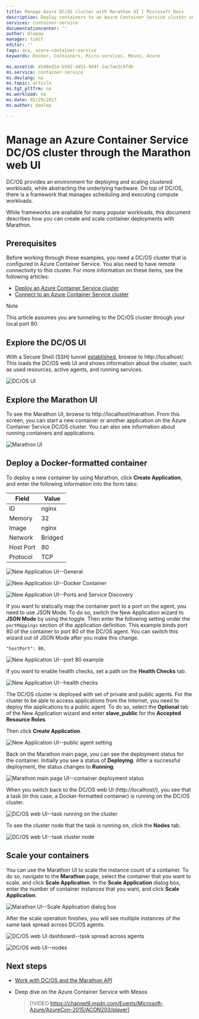 ```yaml
---
title: Manage Azure DC/OS cluster with Marathon UI | Microsoft Docs
description: Deploy containers to an Azure Container Service cluster service by using the Marathon web UI.
services: container-service
documentationcenter: ''
author: dlepow
manager: timlt
editor: ''
tags: acs, azure-container-service
keywords: Docker, Containers, Micro-services, Mesos, Azure

ms.assetid: d148ed1e-b582-4d51-944f-1ac7ae3c4fd6
ms.service: container-service
ms.devlang: na
ms.topic: article
ms.tgt_pltfrm: na
ms.workload: na
ms.date: 03/29/2017
ms.author: danlep

---
```

# Manage an Azure Container Service DC/OS cluster through the Marathon web UI
DC/OS provides an environment for deploying and scaling clustered workloads, while abstracting the underlying hardware. On top of DC/OS, there is a framework that manages scheduling and executing compute workloads.

While frameworks are available for many popular workloads, this document describes how you can create and scale container deployments with Marathon. 


## Prerequisites
Before working through these examples, you need a DC/OS cluster that is configured in Azure Container Service. You also need to have remote connectivity to this cluster. For more information on these items, see the following articles:

* [Deploy an Azure Container Service cluster](container-service-deployment.md)
* [Connect to an Azure Container Service cluster](container-service-connect.md)

> [!NOTE]
> This article assumes you are tunneling to the DC/OS cluster through your local port 80.
>

## Explore the DC/OS UI
With a Secure Shell (SSH) tunnel [established](container-service-connect.md), browse to http://localhost/. This loads the DC/OS web UI and shows information about the cluster, such as used resources, active agents, and running services.

![DC/OS UI](./media/container-service-mesos-marathon-ui/dcos2.png)

## Explore the Marathon UI
To see the Marathon UI, browse to http://localhost/marathon. From this screen, you can start a new container or another application on the Azure Container Service DC/OS cluster. You can also see information about running containers and applications.  

![Marathon UI](./media/container-service-mesos-marathon-ui/dcos3.png)

## Deploy a Docker-formatted container
To deploy a new container by using Marathon, click **Create Application**, and enter the following information into the form tabs:

| Field | Value |
| --- | --- |
| ID |nginx |
| Memory | 32 |
| Image |nginx |
| Network |Bridged |
| Host Port |80 |
| Protocol |TCP |

![New Application UI--General](./media/container-service-mesos-marathon-ui/dcos4.png)

![New Application UI--Docker Container](./media/container-service-mesos-marathon-ui/dcos5.png)

![New Application UI--Ports and Service Discovery](./media/container-service-mesos-marathon-ui/dcos6.png)

If you want to statically map the container port to a port on the agent, you need to use JSON Mode. To do so, switch the New Application wizard to **JSON Mode** by using the toggle. Then enter the following setting under the `portMappings` section of the application definition. This example binds port 80 of the container to port 80 of the DC/OS agent. You can switch this wizard out of JSON Mode after you make this change.

```none
"hostPort": 80,
```

![New Application UI--port 80 example](./media/container-service-mesos-marathon-ui/dcos13.png)

If you want to enable health checks, set a path on the **Health Checks** tab.

![New Application UI--health checks](./media/container-service-mesos-marathon-ui/dcos_healthcheck.png)

The DC/OS cluster is deployed with set of private and public agents. For the cluster to be able to access applications from the Internet, you need to deploy the applications to a public agent. To do so, select the **Optional** tab of the New Application wizard and enter **slave_public** for the **Accepted Resource Roles**.

Then click **Create Application**.

![New Application UI--public agent setting](./media/container-service-mesos-marathon-ui/dcos14.png)

Back on the Marathon main page, you can see the deployment status for the container. Initially you see a status of **Deploying**. After a successful deployment, the status changes to **Running**.

![Marathon main page UI--container deployment status](./media/container-service-mesos-marathon-ui/dcos7.png)

When you switch back to the DC/OS web UI (http://localhost/), you see that a task (in this case, a Docker-formatted container) is running on the DC/OS cluster.

![DC/OS web UI--task running on the cluster](./media/container-service-mesos-marathon-ui/dcos8.png)

To see the cluster node that the task is running on, click the **Nodes** tab.

![DC/OS web UI--task cluster node](./media/container-service-mesos-marathon-ui/dcos9.png)

## Scale your containers
You can use the Marathon UI to scale the instance count of a container. To do so, navigate to the **Marathon** page, select the container that you want to scale, and click **Scale Application**. In the **Scale Application** dialog box, enter the number of container instances that you want, and click **Scale Application**.

![Marathon UI--Scale Application dialog box](./media/container-service-mesos-marathon-ui/dcos10.png)

After the scale operation finishes, you will see multiple instances of the same task spread across DC/OS agents.

![DC/OS web UI dashboard--task spread across agents](./media/container-service-mesos-marathon-ui/dcos11.png)

![DC/OS web UI--nodes](./media/container-service-mesos-marathon-ui/dcos12.png)

## Next steps
* [Work with DC/OS and the Marathon API](container-service-mesos-marathon-rest.md)

* Deep dive on the Azure Container Service with Mesos

    > [!VIDEO https://channel9.msdn.com/Events/Microsoft-Azure/AzureCon-2015/ACON203/player]
    > 
